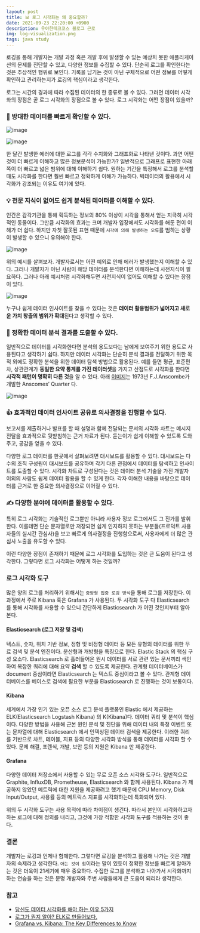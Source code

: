 ```yaml
---
layout: post
title: 📊 로그 시각화는 왜 중요할까?
date: 2021-09-23 22:20:00 +0900
description: 우아한테크코스 블로그 근로
img: log-visualization.png
tags: java study
---
```


로깅을 통해 개발자는 개발 과정 혹은 개발 후에 발생할 수 있는 예상치 못한 애플리케이션의 문제를 진단할 수 있고, 다양한 정보를 수집할 수 있다. 단순히 로그를 확인한다는 것은 추상적인 행위로 보인다. 기록을 남기는 것이 아닌 구체적으로 어떤 정보를 어떻게 확인하고 관리하는지가 로깅의 핵심이라고 생각한다.

로그는 시간의 경과에 따라 수집된 데이터의 한 종류로 볼 수 있다. 그러면 데이터 시각화의 장점은 곧 로그 시각화의 장점으로 볼 수 있다. 로그 시각화는 어떤 장점이 있을까?

### 👀 방대한 데이터를 빠르게 확인할 수 있다.


![image](https://user-images.githubusercontent.com/49058669/131712577-62733209-5e1a-45ad-a1e1-7b0d8c15967b.png)

![image](https://user-images.githubusercontent.com/49058669/131712385-81416d25-bb53-4758-8a14-a614709c24ac.png)

한 달간 발생한 에러에 대한 로그를 각각 수치화와 그래프화로 나타낸 것이다. 과연 어떤 것이 더 빠르게 이해하고 많은 정보분석이 가능한가? 일반적으로 그래프로 표현한 아래쪽이 더 빠르고 넓은 범위에 대해 이해하기 쉽다. 원하는 기간을 특정해서 로그를 분석할 때도 시각화를 한다면 훨씬 빠르고 정확하게 이해가 가능하다. 빅데이터의 활용에서 시각화가 강조되는 이유도 여기에 있다.

### 💡 전문 지식이 없어도 쉽게 분석된 데이터를 이해할 수 있다.

인간은 감각기관을 통해 획득하는 정보의 80% 이상이 시각을 통해서 얻는 지극히 시각적인 동물이다. 그만큼 시각화의 효과는 크며 개발자 입장에서도 시각화를 해둔 편이 이해가 더 쉽다. 하지만 자칫 잘못된 표현 때문에 `시각에 의해 발생하는 오류`를 범하는 상황이 발생할  수 있으니 유의해야 한다.

![image](https://user-images.githubusercontent.com/49058669/131712634-4dc19c0c-20ba-4c88-b402-ed0c2398c9b6.png)

위의 예시를 살펴보자. 개발자로서는 어떤 예외로 인해 에러가 발생했는지 이해할 수 있다. 그러나 개발자가 아닌 사람이 해당 데이터를 분석한다면 이해하는데 사전지식이 필요하다. 그러나 아래 예시처럼 시각화해두면 사전지식이 없어도 이해할 수 있다는 장점이 있다.

![image](https://user-images.githubusercontent.com/49058669/131712385-81416d25-bb53-4758-8a14-a614709c24ac.png)

누구나 쉽게 데이터 인사이트를 찾을 수 있다는 것은 <b>데이터 활용범위가 넓어지고 새로운 가치 창출의 범위가 확대</b>된다고 생각할 수 있다.

### 📝 정확한 데이터 분석 결과를 도출할 수 있다.

일반적으로 데이터를 시각화한다면 분석의 용도보다는 남에게 보여주기 위한 용도로 사용된다고 생각하기 쉽다. 하지만 데이터 시각화는 단순히 분석 결과를 전달하기 위한 목적 외에도 정확한 분석을 위한 데이터 탐색 방법으로 활용된다. 예를 들면 평균, 표준편차, 상관관계가 <b>동일한 요약 통계를 가진 데이터셋</b>을 가지고 산점도로 시각화를 한다면 <b>시각적 패턴이 명확히 다른 것</b>을 알 수 있다. 아래 [이미지](https://www.autodesk.com/research/publications/same-stats-different-graphs)는 1973년 F.J.Anscombe가 개발한 Anscomes’ Quarter 다.

![image](https://user-images.githubusercontent.com/49058669/131712705-3cd3f70b-67e7-4dc7-8cc2-63165cbae08d.png)

### 👍 효과적인 데이터 인사이트 공유로 의사결정을 진행할 수 있다.

보고서를 제출하거나 발표를 할 때 설명과 함께 전달되는 문서의 시각화 차트는 메시지 전달을 효과적으로 뒷받침하는 근거 자료가 된다. 듣는이가 쉽게 이해할 수 있도록 도와주고, 공감을 얻을 수 있다.

다양한 로그 데이터를 한곳에서 살펴보려면 대시보드를 활용할 수 있다. 대시보드는 다수의 조직 구성원이 대시보드를 공유하며 각기 다른 관점에서 데이터를 탐색하고 인사이트를 도출할 수 있다. 시각화 차트로 구성된다는 것은 데이터 분석 기술을 가진 개발자 이외의 사람도 쉽게 데이터 활용을 할 수 있게 한다. 각자 이해한 내용을 바탕으로 데이터를 근거로 한 중요한 의사결정으로 이어질 수 있다.

### ✍️ 다양한 분야에 데이터를 활용할 수 있다.

특히 로그 시각화는 기술적인 로그뿐만 아니라 사용자 정보 로그에서도 그 진가를 발휘한다. 이를테면 단순 문자열로만 저장되면 쉽게 인지하지 못하는 부분들(프로덕트 사용자들의 실시간 관심사)을 보고 빠르게 의사결정을 진행함으로써, 사용자에게 더 많은 관심사 노출을 유도할 수 있다.

이런 다양한 장점이 존재하기 때문에 로그 시각화를 도입하는 것은 큰 도움이 된다고 생각한다. 그렇다면 로그 시각화는 어떻게 하는 것일까?

### 로그 시각화 도구

많은 양의 로그를 처리하기 위해서는 `중앙형 집중 로깅 방식`을 통해 로그를 저장한다. 이 과정에서 주로 Kibana 혹은 Grafana 가 사용된다. 두 시각화 도구 다 Elasticsearch 를 통해 시각화를 사용할 수 있으니 간단하게 Elasticsearch 가 어떤 것인지부터 알아본다.

#### Elasticsearch (로그 저장 및 검색)

텍스트, 숫자, 위치 기반 정보, 정형 및 비정형 데이터 등 모든 유형의 데이터를 위한 무료 검색 및 분석 엔진이다. 분산형과 개방형을 특징으로 한다. Elastic Stack 의 핵심 구성 요소다. Elasticsearch 로 흘러들어온 원시 데이터를 서로 관련 있는 문서끼리 색인하여 복잡한 쿼리에 대해 요약 <b>검색</b> 할 수 있도록 제공한다. 관계형 데이터베이스가 document 중심이라면 Elasticsearch 는 텍스트 중심이라고 볼 수 있다. 관계형 데이터베이스를 베이스로 검색에 필요한 부분을 Elasticsearch 로 진행하는 것이 보통이다.

#### Kibana

세계에서 가장 인기 있는 오픈 소스 로그 분석 플랫폼인 Elastic 에서 제공하는 ELK(Elasticsearch Logstash Kibana) 의 K(Kibana)다. 데이터 쿼리 및 분석이 핵심이다. 다양한 방법을 사용해 근본 원인 분석 및 진단을 위해 데이터 내의 특정 이벤트 또는 문자열에 대해 Elasticsearch 에서 인덱싱된 데이터 검색을 제공한다. 이러한 쿼리를 기반으로 차트, 테이블, 지표 등의 다양한 시각화 방식을 통해 데이터를 시각화 할 수 있다. 문제 해결, 포렌식, 개발, 보안 등의 지원은 Kibana 만 제공한다.

#### Grafana

다양한 데이터 저장소에서 사용할 수 있는 무료 오픈 소스 시각화 도구다. 일반적으로 Graphite, InfluxDB, Prometheuse, Elasticsearch 와 함께 사용된다. Kibana 가 제공하지 않았던 메트릭에 대한 지원을 제공하려고 했기 때문에 CPU Memory, Disk Input/Output, 사용률 등의 메트릭스 지표를 시각화하는데 특화되어 있다.

위의 두 시각화 도구는 사용 목적에 따라 차이점이 생긴다. 따라서 본인이 시각화하고자 하는 로그에 대해 정의를 내리고, 그것에 가장 적합한 시각화 도구를 적용하는 것이 좋다.


### 결론

개발자는 로깅과 언제나 함께한다. 그렇다면 로깅을 분석하고 활용해 나가는 것은 개발자의 숙제라고 생각한다. `아는 것이 힘`이라는 말이 있듯이 정확한 정보를 빠르게 알아가는 것은 더욱이 21세기에 매우 중요하다. 수집한 로그를 분석하고 나아가서 시각화까지 하는 연습을 하는 것은 분명 개발자와 주변 사람들에게 큰 도움이 되리라 생각한다.

### 참고

- [당신도 데이터 시각화를 해야 하는 이유 5가지](http://www.openads.co.kr/content/contentDetail?contsId=2235)
- [로그가 뭔지 알아? ELK로 만들어보다.](https://42place.innovationacademy.kr/archives/978)
- [Grafana vs. Kibana: The Key Differences to Know](https://logz.io/blog/grafana-vs-kibana/)

